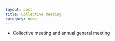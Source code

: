 ```yaml
---
layout: post
title: Collective meeting
category: news
---
```


* Collective meeting and annual general meeting
